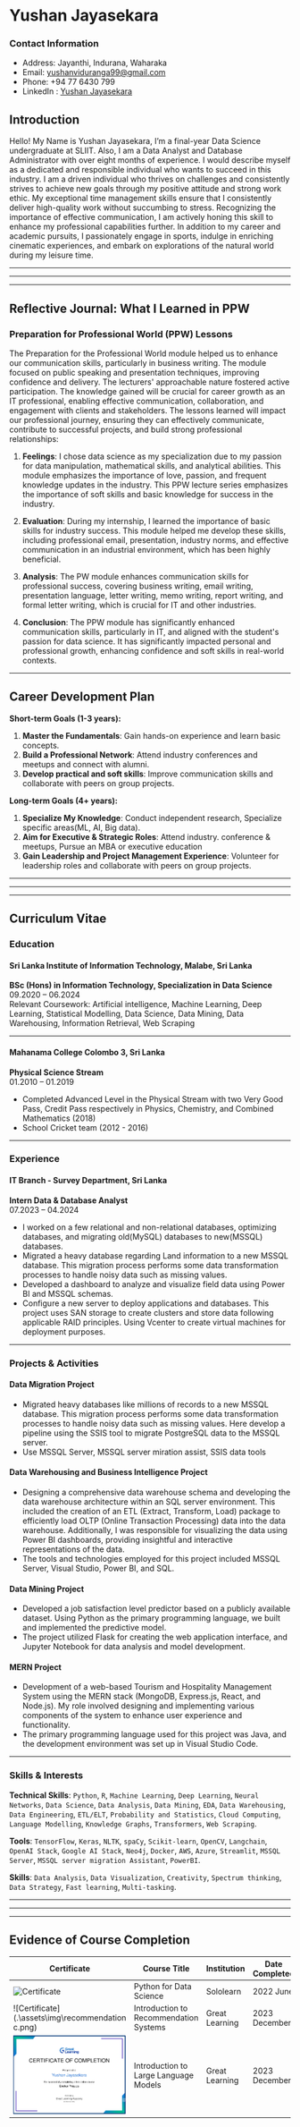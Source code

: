 # Yushan Jayasekara
### Contact Information
- Address: Jayanthi, Indurana, Waharaka
- Email: [yushanviduranga99@gmail.com](mailto:yushanviduranga99@gmail.com)
- Phone: +94 77 6430 799
- LinkedIn : [Yushan Jayasekara](https://www.linkedin.com/in/yushan-jayasekara-078307246/)

## Introduction

Hello! My Name  is Yushan Jayasekara, I’m a final-year Data Science undergraduate at SLIIT. Also, I am a Data Analyst and Database Administrator with over eight months of experience. I would describe myself as a dedicated and responsible individual who wants to succeed in this industry. I am a driven individual who thrives on challenges and consistently strives to achieve new goals through my positive attitude and strong work ethic. My exceptional time management skills ensure that I consistently deliver high-quality work without succumbing to stress. Recognizing the importance of effective communication, I am actively honing this skill to enhance my professional capabilities further. In addition to my career and academic pursuits, I passionately engage in sports, indulge in enriching cinematic experiences, and embark on explorations of the natural world during my leisure time.


---
---
---


## Reflective Journal: What I Learned in PPW

### Preparation for Professional World (PPW) Lessons

The Preparation for the Professional World module helped us to enhance our communication skills, particularly in business writing. The module focused on public speaking and presentation techniques, improving confidence and delivery. The lecturers' approachable nature fostered active participation. The knowledge gained will be crucial for career growth as an IT professional, enabling effective communication, collaboration, and engagement with clients and stakeholders. The lessons learned will impact our professional journey, ensuring they can effectively communicate, contribute to successful projects, and build strong professional relationships:

1. **Feelings**: I chose data science as my specialization due to my passion for data manipulation, mathematical skills, and analytical abilities. This module emphasizes the importance of love, passion, and frequent knowledge updates in the industry. This PPW lecture series emphasizes the importance of soft skills and basic knowledge for success in the industry. 

2. **Evaluation**: During my internship, I learned the importance of basic skills for industry success. This module helped me develop these skills, including professional email, presentation, industry norms, and effective communication in an industrial environment, which has been highly beneficial.

3. **Analysis**: The PW module enhances communication skills for professional success, covering business writing, email writing, presentation language, letter writing, memo writing, report writing, and formal letter writing, which is crucial for IT and other industries.

4. **Conclusion**: The PPW module has significantly enhanced communication skills, particularly in IT, and aligned with the student's passion for data science. It has significantly impacted personal and professional growth, enhancing confidence and soft skills in real-world contexts.


---

## Career Development Plan

**Short-term Goals (1-3 years):**
1. **Master the Fundamentals**: Gain hands-on experience and learn basic concepts. 
2. **Build a Professional Network**: Attend industry conferences and meetups and connect with alumni.
3. **Develop practical and soft skills**: Improve communication skills and collaborate with peers on group projects.


**Long-term Goals (4+ years):**
1. **Specialize My Knowledge**: Conduct independent research, Specialize specific areas(ML, AI, Big data). 
2. **Aim for Executive & Strategic Roles**: Attend industry. conference & meetups, Pursue an MBA or executive education
3. **Gain Leadership and Project Management Experience**: Volunteer for leadership roles and collaborate with peers on group projects.


---
---
---

## Curriculum Vitae

### Education

#### Sri Lanka Institute of Information Technology, Malabe, Sri Lanka
**BSc (Hons) in Information Technology, Specialization in Data Science**  
09.2020 – 06.2024  
Relevant Coursework: Artificial intelligence, Machine Learning, Deep Learning, Statistical Modelling, Data Science, Data Mining, Data Warehousing, Information Retrieval, Web Scraping

---

#### Mahanama College Colombo 3, Sri Lanka
**Physical Science Stream**  
01.2010 – 01.2019  
- Completed Advanced Level in the Physical Stream with two Very Good Pass, Credit Pass respectively in Physics, Chemistry, and Combined Mathematics (2018)
- School Cricket team (2012 - 2016)

---

### Experience

#### IT Branch - Survey Department, Sri Lanka
**Intern Data & Database Analyst**  
07.2023 – 04.2024  
- I worked on a few relational and non-relational databases, optimizing databases, and migrating old(MySQL) databases to new(MSSQL) databases.
- Migrated a heavy database regarding Land information to a new MSSQL database. This migration process performs some data transformation processes to handle noisy data such as missing values.
- Developed a dashboard to analyze and visualize field data using Power BI and MSSQL schemas.
- Configure a new server to deploy applications and databases. This project uses SAN storage to create clusters and store data following applicable RAID principles. Using Vcenter to create virtual machines for deployment purposes. 

---


### Projects & Activities

#### Data Migration Project
- Migrated heavy databases like millions of records to a new MSSQL database. This migration process performs some data transformation processes to handle noisy data such as missing values. Here develop a pipeline using the SSIS tool to migrate PostgreSQL data to the MSSQL server.
- Use MSSQL Server, MSSQL server miration assist, SSIS data tools

#### Data Warehousing and Business Intelligence Project
- Designing a comprehensive data warehouse schema and developing the data warehouse architecture within an SQL server environment. This included the creation of an ETL (Extract, Transform, Load) package to efficiently load OLTP (Online Transaction Processing) data into the data warehouse. Additionally, I was responsible for visualizing the data using Power BI dashboards, providing insightful and interactive representations of the data. 
- The tools and technologies employed for this project included MSSQL Server, Visual Studio, Power BI, and SQL. 

#### Data Mining Project
- Developed a job satisfaction level predictor based on a publicly available dataset. Using Python as the primary programming language, we built and implemented the predictive model. 
- The project utilized Flask for creating the web application interface, and Jupyter Notebook for data analysis and model development. 

#### MERN Project
- Development of a web-based Tourism and Hospitality Management System using the MERN stack (MongoDB, Express.js, React, and Node.js). My role involved designing and implementing various components of the system to enhance user experience and functionality.
- The primary programming language used for this project was Java, and the development environment was set up in Visual Studio Code.

---

### Skills & Interests

**Technical Skills**: `Python`, `R`, `Machine Learning`, `Deep Learning`, `Neural Networks`, `Data Science`, `Data Analysis`, `Data Mining`, `EDA`, `Data Warehousing`, `Data Engineering`, `ETL/ELT`, `Probability and Statistics`, `Cloud Computing`,  `Language Modelling`, `Knowledge Graphs`, `Transformers`, `Web Scraping`.


**Tools**: `TensorFlow`, `Keras`, `NLTK`, `spaCy`, `Scikit-learn`, `OpenCV`, `Langchain`,  `OpenAI Stack`, `Google AI Stack`, `Neo4j`,  `Docker`, `AWS`, `Azure`, `Streamlit`, `MSSQL Server`, `MSSQL server migration Assistant`, `PowerBI`.


**Skills**: `Data Analysis`, `Data Visualization`, `Creativity`, `Spectrum thinking`, `Data Strategy`, `Fast learning`, `Multi-tasking`.

---
---
---

## Evidence of Course Completion

| Certificate | Course Title                        | Institution | Date Completed |
|-------------|--------------------------------------|-------------|----------------|
| ![Certificate](https://www.sololearn.com/Certificate/CT-RXJCFRI5/png) | Python for Data Science | Sololearn      | 2022 June      |
| ![Certificate](.\assets\img\recommendation c.png) | Introduction to Recommendation Systems | Great Learning      | 2023 December      |
| ![Certificate](.\assets\img\docker.png) | Introduction to Large Language Models | Great Learning      | 2023 December      |
